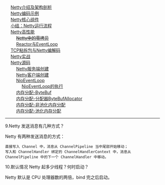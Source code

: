 

&emsp; [Netty介绍及架构剖析](/docs/microService/communication/Netty/concepts.md)  
&emsp; [Netty编码示例](/docs/microService/communication/Netty/Execution.md)  
&emsp; [Netty核心组件](/docs/microService/communication/Netty/components.md)   
&emsp; [小结：Netty运行流程](/docs/microService/communication/Netty/operation.md)   
&emsp; [Netty高性能](/docs/microService/communication/Netty/performance.md)  
&emsp; &emsp; [~~Netty中的零拷贝~~](/docs/microService/communication/Netty/nettyZeroCopy.md)  
&emsp; &emsp; [Reactor与EventLoop](/docs/microService/communication/Netty/Reactor.md)  
&emsp; [TCP粘拆包与Netty编解码](/docs/microService/communication/Netty/Decoder.md)  
&emsp; [Netty实战](/docs/microService/communication/Netty/actualCombat.md)  
&emsp; [Netty源码](/docs/microService/communication/Netty/source.md)    
&emsp; &emsp; [Netty服务端创建](/docs/microService/communication/Netty/principle.md)  
&emsp; &emsp; [Netty客户端创建](/docs/microService/communication/Netty/customer.md)  
&emsp; &emsp; [NioEventLoop](/docs/microService/communication/Netty/NioEventLoop.md)  
&emsp; &emsp; &emsp; [NioEventLoop的执行](/docs/microService/communication/Netty/NioEventLoopRun.md)  
&emsp; &emsp; [内存分配-ByteBuf](/docs/microService/communication/Netty/byteBuf.md)    
&emsp; &emsp; [内存分配-分配器ByteBufAllocator](/docs/microService/communication/Netty/ByteBufAllocator.md)    
&emsp; &emsp; [内存分配-非池化内存分配](/docs/microService/communication/Netty/Unpooled.md)    
&emsp; &emsp; [内存分配-池化内存分配](/docs/microService/communication/Netty/Pooled.md)    
<!-- 
很好的视频
https://www.bilibili.com/video/BV1ft4y1B74d?p=1

深入分析Buffer 
https://mp.weixin.qq.com/s/4zOLqsARGbrxOXXh24B_MQ

netty系列文章
https://www.cnblogs.com/dafanjoy/category/1306477.html

45 张图深度解析 Netty 架构与原理 
https://mp.weixin.qq.com/s/insjE_EJRoCOM-1GqgZP9A
Netty之旅二：口口相传的高性能Netty到底是什么？ 
https://mp.weixin.qq.com/s?__biz=Mzg5ODA5NDIyNQ==&mid=2247484812&idx=1&sn=52d38717da60683d671136f50009f4fd&chksm=c0668072f71109643fb4697d2ddcec1a1983544dc4e3497f2c2a6aff525c292d3d9f2bd30be0&scene=178&cur_album_id=1486063894363242498#rd
-->

<!-- 
服务的心跳机制与断线重连，Netty底层是怎么实现
https://mp.weixin.qq.com/s/TC7gQnxBoxvFh-iaQg28YQ


-->



------


9.Netty 发送消息有几种方式？  

Netty 有两种发送消息的方式：  

    直接写入 Channel 中，消息从 ChannelPipeline 当中尾部开始移动；  
    写入和 ChannelHandler 绑定的 ChannelHandlerContext 中，消息从 ChannelPipeline 中的下一个 ChannelHandler 中移动。  

10.默认情况 Netty 起多少线程？何时启动？  

Netty 默认是 CPU 处理器数的两倍，bind 完之后启动。  
